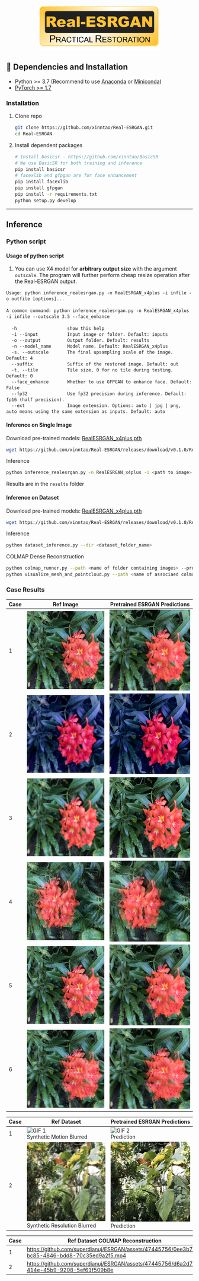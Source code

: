 <p align="center">
  <img src="assets/realesrgan_logo.png" height=120>
</p>

## 🔧 Dependencies and Installation

- Python >= 3.7 (Recommend to use [Anaconda](https://www.anaconda.com/download/#linux) or [Miniconda](https://docs.conda.io/en/latest/miniconda.html))
- [PyTorch >= 1.7](https://pytorch.org/)

### Installation

1. Clone repo

    ```bash
    git clone https://github.com/xinntao/Real-ESRGAN.git
    cd Real-ESRGAN
    ```

1. Install dependent packages

    ```bash
    # Install basicsr - https://github.com/xinntao/BasicSR
    # We use BasicSR for both training and inference
    pip install basicsr
    # facexlib and gfpgan are for face enhancement
    pip install facexlib
    pip install gfpgan
    pip install -r requirements.txt
    python setup.py develop
    ```

---

## Inference


### Python script

#### Usage of python script

1. You can use X4 model for **arbitrary output size** with the argument `outscale`. The program will further perform cheap resize operation after the Real-ESRGAN output.

```console
Usage: python inference_realesrgan.py -n RealESRGAN_x4plus -i infile -o outfile [options]...

A common command: python inference_realesrgan.py -n RealESRGAN_x4plus -i infile --outscale 3.5 --face_enhance

  -h                   show this help
  -i --input           Input image or folder. Default: inputs
  -o --output          Output folder. Default: results
  -n --model_name      Model name. Default: RealESRGAN_x4plus
  -s, --outscale       The final upsampling scale of the image. Default: 4
  --suffix             Suffix of the restored image. Default: out
  -t, --tile           Tile size, 0 for no tile during testing. Default: 0
  --face_enhance       Whether to use GFPGAN to enhance face. Default: False
  --fp32               Use fp32 precision during inference. Default: fp16 (half precision).
  --ext                Image extension. Options: auto | jpg | png, auto means using the same extension as inputs. Default: auto
```

#### Inference on Single Image

Download pre-trained models: [RealESRGAN_x4plus.pth](https://github.com/xinntao/Real-ESRGAN/releases/download/v0.1.0/RealESRGAN_x4plus.pth)

```bash
wget https://github.com/xinntao/Real-ESRGAN/releases/download/v0.1.0/RealESRGAN_x4plus.pth -P weights
```

Inference

```bash
python inference_realesrgan.py -n RealESRGAN_x4plus -i <path to image> --face_enhance 1
```

Results are in the `results` folder


#### Inference on Dataset

Download pre-trained models: [RealESRGAN_x4plus.pth](https://github.com/xinntao/Real-ESRGAN/releases/download/v0.1.0/RealESRGAN_x4plus.pth)

```bash
wget https://github.com/xinntao/Real-ESRGAN/releases/download/v0.1.0/RealESRGAN_x4plus.pth -P weights
```

Inference

```bash
python dataset_inference.py --dir <dataset_folder_name>
```

COLMAP Dense Reconstruction
```bash
python colmap_runner.py --path <name of folder containing images> --project_name <name of associaed colmap project>
python visualize_mesh_and_pointcloud.py --path <name of associaed colmap project>
```




### Case Results

|Case | Ref Image | Pretrained ESRGAN Predictions |
|-----|-----------|-------------------------------|
|1    | ![Case 1 Ref](input_imgs/case_study1.png) | ![Case 1 Output](results/case_study1_out.png) |
|2    | ![Case 2 Ref](input_imgs/case_study2.png) | ![Case 2 Output](results/case_study2_out.png) |
|3    | ![Case 3 Ref](input_imgs/case_study3.png) | ![Case 3 Output](results/case_study3_out.png) |
|4    | ![Case 4 Ref](input_imgs/case_study4.png) | ![Case 4 Output](results/case_study4_out.png) |
|5    | ![Case 5 Ref](input_imgs/case_study5.png) | ![Case 5 Output](results/case_study5_out.png) |
|6    | ![Case 6 Ref](input_imgs/case_study6.png) | ![Case 6 Output](results/case_study6_out.png) |


|Case | Ref Dataset | Pretrained ESRGAN Predictions |
|---------|------------------|------------------|
|1| ![GIF 1](dataset_motion_blurred.gif)<br>Synthetic Motion Blurred | ![GIF 2](dataset_motion_blurred_out.gif)<br>Prediction |
|2| ![GIF 3](dataset_resolution_blurred.gif)<br>Synthetic Resolution Blurred | ![GIF 4](dataset_resolution_blurred_out.gif)<br>Prediction |




|Case | Ref Dataset COLMAP Reconstruction | Pretrained ESRGAN Predictions COLMAP Reconstruction |
|---------|------------------|------------------|
|1| https://github.com/superdianuj/ESRGAN/assets/47445756/0ee3b7a9-bc85-4846-bdd8-70c35ed9a2f5.mp4 | https://github.com/superdianuj/ESRGAN/assets/47445756/b90ce838-6f8c-40cf-bbfe-761b598de8b1|
|2| https://github.com/superdianuj/ESRGAN/assets/47445756/d6a2d77a-414e-45b9-9208-5ef61f509b8e | https://github.com/superdianuj/ESRGAN/assets/47445756/7cc12234-9692-438a-b5a5-153c0d7919f3|

